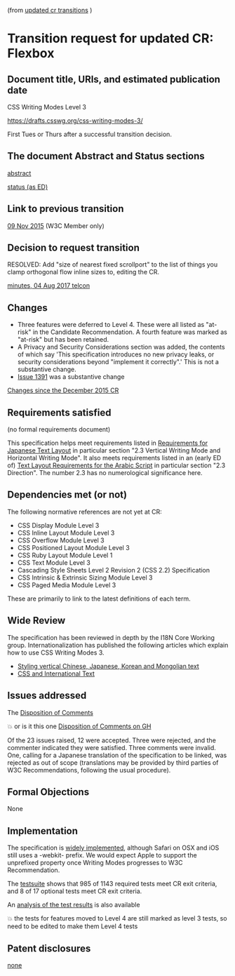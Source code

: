 (from [updated cr transitions](https://www.w3.org/Guide/transitions?profile=CR&cr=substantive) )

# Transition request for updated CR: Flexbox 

## Document title, URIs, and estimated publication date

CSS Writing Modes Level 3

https://drafts.csswg.org/css-writing-modes-3/

First Tues or Thurs after a successful transition decision.


## The document Abstract and Status sections

[abstract](https://drafts.csswg.org/css-writing-modes-3/#abstract)

[status (as ED)](https://drafts.csswg.org/css-writing-modes-3/#status)

## Link to previous transition

[09 Nov 2015](https://lists.w3.org/Archives/Member/chairs/2015OctDec/0097.html) (W3C Member only)

## Decision to request transition

RESOLVED: Add "size of nearest fixed scrollport" to the list of things you clamp orthogonal flow inline sizes to, editing the CR.

[minutes, 04 Aug 2017 telcon](https://github.com/w3c/csswg-drafts/issues/1391#issuecomment-320215251)

## Changes

* Three features were deferred to Level 4. These were all listed as "at-risk" in the Candidate Recommendation. A fourth feature was marked as "at-risk" but has been retained.
* A Privacy and Security Considerations section was added, the contents of which say 'This specification introduces no new privacy leaks, or security considerations beyond "implement it correctly".' This is not a substantive change.
* [Issue 1391](https://github.com/w3c/csswg-drafts/issues/1391) was a substantive change

[Changes since the December 2015 CR](https://drafts.csswg.org/css-writing-modes-3/#changes-201512)

## Requirements satisfied

(no formal requirements document)

This specification helps meet requirements listed in [Requirements for Japanese Text Layout](https://www.w3.org/TR/jlreq/) 
in particular section "2.3 Vertical Writing Mode and Horizontal Writing Mode".
It also meets requirements listed in an (early ED of) [Text Layout Requirements for the Arabic Script](https://w3c.github.io/alreq/)
in particular section "2.3 Direction".
The number 2.3 has no numerological significance here.

## Dependencies met (or not)

The following normative references are not yet at CR:

* CSS Display Module Level 3
* CSS Inline Layout Module Level 3
* CSS Overflow Module Level 3
* CSS Positioned Layout Module Level 3
* CSS Ruby Layout Module Level 1
* CSS Text Module Level 3
* Cascading Style Sheets Level 2 Revision 2 (CSS 2.2) Specification
* CSS Intrinsic & Extrinsic Sizing Module Level 3
* CSS Paged Media Module Level 3

These are primarily to link to the latest definitions of each term.

## Wide Review

The specification has been reviewed in depth by the I18N Core Working group. Internationalization has published the 
following articles which explain how to use CSS Writing Modes 3.

* [Styling vertical Chinese, Japanese, Korean and Mongolian text](https://www.w3.org/International/articles/vertical-text/)
* [CSS and International Text](https://www.w3.org/International/articles/css3-text/index)
   
## Issues addressed

The [Disposition of Comments](https://drafts.csswg.org/css-writing-modes-3/issues-cr-2015) 

:boom: or is it this one [Disposition of Comments on GH](https://github.com/w3c/csswg-drafts/issues?utf8=%E2%9C%93&q=is%3Aissue%20label%3Acss-writing-modes-3%20)

Of the 23 issues raised, 12 were accepted. Three were rejected, and the commenter indicated they were satisfied. 
Three comments were invalid. One, calling for a Japanese translation of the specification to be linked, was 
rejected as out of scope (translations may be provided by third parties of W3C Recommendations, following the usual procedure). 

## Formal Objections

None

## Implementation

The specification is [widely implemented](http://caniuse.com/#feat=css-writing-mode), although Safari on OSX and iOS 
still uses a -webkit- prefix. We would expect Apple to support the unprefixed property once Writing Modes progresses 
to W3C Recommendation.

The [testsuite](https://test.csswg.org/harness/results/css-writing-modes-3_dev/grouped/filter/1/) shows that
985 of 1143 required tests meet CR exit criteria, and 8 of 17 optional tests meet CR exit criteria.

An [analysis of the test results](https://drafts.csswg.org/css-writing-modes-3/implementation-report.html) is also available
  

:boom:  the tests for features moved to Level 4 are still marked as level 3 tests, so need to be edited to make them Level 4 tests

## Patent disclosures

[none](https://www.w3.org/2004/01/pp-impl/32061/status)
